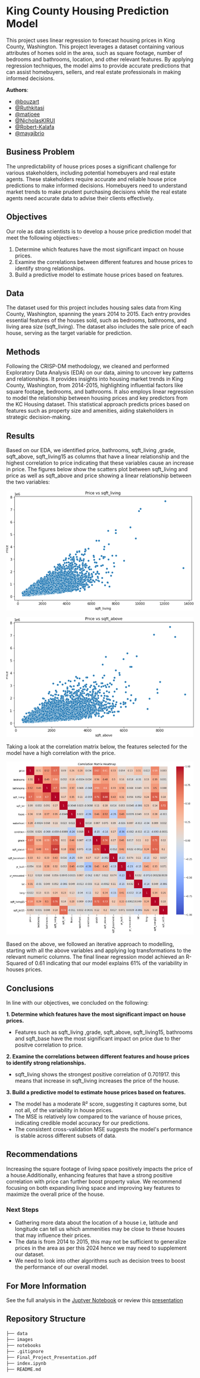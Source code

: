 # King County Housing Prediction Model
This project uses linear regression to forecast housing prices in King County, Washington. This project leverages a dataset containing various attributes of homes sold in the area, such as square footage, number of bedrooms and bathrooms, location, and other relevant features. By applying regression techniques, the model aims to provide accurate predictions that can assist homebuyers, sellers, and real estate professionals in making informed decisions.

**Authors**: 
- [@bouzart](https://github.com/bourzat)
- [@Ruthkitasi](https://github.com/Ruthkitasi)
- [@matjoee](https://github.com/matjoee)
- [@NicholasKIRUI](https://github.com/NicholasKIRUI)
- [@Robert-Kalafa](https://github.com/Robert-Kalafa)
- [@mayajbrio](https://github.com/mayajbrio)

## Business Problem
The unpredictability of house prices poses a significant challenge for various stakeholders, including potential homebuyers and real estate agents. These stakeholders require accurate and reliable house price predictions to make informed decisions. Homebuyers need to understand market trends to make prudent purchasing decisions while the  real estate agents need accurate data to advise their clients effectively.

## Objectives
Our role as data scientists is to develop a house price prediction model that meet the following objectives:-

1. Determine which features have the most significant impact on house prices.
2. Examine the correlations between different features and house prices to identify strong relationships.
3. Build a predictive model to estimate house prices based on features.

## Data 
The dataset used for this project includes housing sales data from King County, Washington, spanning the years 2014 to 2015. Each entry provides essential features of the houses sold, such as bedrooms, bathrooms, and living area size (sqft_living). The dataset also includes the sale price of each house, serving as the target variable for prediction.

## Methods
Following the CRISP-DM methodology, we cleaned and performed Exploratory Data Analysis (EDA) on our data, aiming to uncover key patterns and relationships. It provides insights into housing market trends in King County, Washington, from 2014-2015, highlighting influential factors like square footage, bedrooms, and bathrooms. It also employs linear regression to model the relationship between housing prices and key predictors from the KC Housing dataset. This statistical approach predicts prices based on features such as property size and amenities, aiding stakeholders in strategic decision-making.

## Results
Based on our EDA, we identified price, bathrooms, sqft_living ,grade, sqft_above, sqft_living15 as columns that have a linear relationship and the highest correlation to price indicating that these variables cause an increase in price. The figures below show the scatters plot between sqft_living and price as well as sqft_above and price showing a linear relationship between the two variables:

![scatterplot sqft_living and price](./images/scatter_plot1.png)

![scatterplot sqft_above and price](./images/scatter_plot2.png)

Taking a look at the correlation matrix below, the features selected for the model have a high correlation with the price.

![correlation matrix](./images/correlation_matrix.png)

Based on the above, we followed an iterative approach to modelling, starting with all the above variables and applying log transformations to the relevant numeric columns. The final linear regression model achieved an R-Squared of 0.61 indicating that our model explains 61% of the variability in houses prices.  

## Conclusions
In line with our objectives, we concluded on the following:

**1. Determine which features have the most significant impact on house prices.**
- Features such as sqft_living ,grade,  sqft_above, sqft_living15, bathrooms and sqft_base have the most significant impact on price due to ther positve correlation to price.

**2. Examine the correlations between different features and house prices to identify strong relationships.**
 - sqft_living shows the strongest positive correlation of  0.701917. this means that increase in sqft_living increases the price of the house.
 
**3. Build a predictive model to estimate house prices based on features.**
- The model has a moderate R² score, suggesting it captures some, but not all, of the variability in house prices.
- The MSE is relatively low compared to the variance of house prices, indicating credible model accuracy for our predictions.
- The consistent cross-validation MSE suggests the model's performance is stable across different subsets of data.

## Recommendations
Increasing the square footage of living space positively impacts the price of a house.Additionally, enhancing features that have a strong positive correlation with price can further boost property value. We recommend focusing on both expanding living space and improving key features to maximize the overall price of the house.

### Next Steps
- Gathering more data about the location of a house i.e, latitude and longitude can tell us which ammenities may be close to these houses that may influence their prices.
- The data is from 2014 to 2015, this may not be sufficient to generalize prices in the area as per this 2024 hence we may need to supplement our dataset.
- We need to look into other algorithms such as decision trees to boost the performance of our overall model.

## For More Information
See the full analysis in the [Juptyer Notebook](index.ipynb) or review this [presentation](./Final_Project_Presentation.pdf)

## Repository Structure

```
├── data
├── images
├── notebooks
├── .gitignore
├── Final_Project_Presentation.pdf
├── index.ipynb
├── README.md
```
